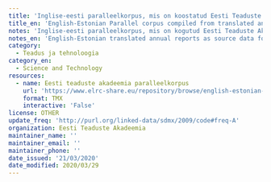 ```yaml
---
title: 'Inglise-eesti paralleelkorpus, mis on koostatud Eesti Teaduste Akadeemia tõlgitud aastaaruannete põhjal'
title_en: 'English-Estonian Parallel corpus compiled from translated annual reports from Estonian Academy of Sciences'
notes: 'Inglise-eesti paralleelkorpus, mis on kogutud Eesti Teaduste Akadeemia kodulehelt http://www.akadeemia.ee/'
notes_en: 'English-Estonian translated annual reports as source data for parallel corpus collected from the web site of Estonian Academy of Sciences http://www.akadeemia.ee/'
category:
  - Teadus ja tehnoloogia
category_en:
  - Science and Technology
resources:
  - name: Eesti teaduste akadeemia paralleelkorpus
    url: 'https://www.elrc-share.eu/repository/browse/english-estonian-parallel-corpus-compiled-from-translated-annual-reports-from-estonian-academy-of-sciences/ba8afc28dd1911e8b7d400155d02670633f6b748b1fd4c138fe1cc5058ff680c/'
    format: TMX
    interactive: 'False'
license: OTHER
update_freq: 'http://purl.org/linked-data/sdmx/2009/code#freq-A'
organization: Eesti Teaduste Akadeemia
maintainer_name: ''
maintainer_email: ''
maintainer_phone: ''
date_issued: '21/03/2020'
date_modified: 2020/03/29
---
```

